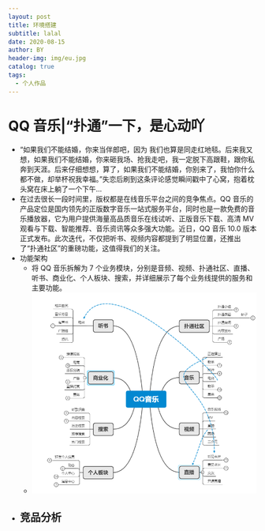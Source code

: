 ```yaml
---
layout: post
title: 环境搭建
subtitle: lalal
date: 2020-08-15
author: BY
header-img: img/eu.jpg
catalog: true
tags:
  - 个人作品
---
```


# QQ 音乐|“扑通”一下，是心动吖

- “如果我们不能结婚，你来当伴郎吧，因为 我们也算是同走红地毯。后来我又想，如果我们不能结婚，你来砸我场、抢我走吧，我一定脱下高跟鞋，跟你私奔到天涯。后来仔细想想，算了，如果我们不能结婚，你别来了，我怕你什么都不做，却举杯祝我幸福。”失恋后刷到这条评论感觉瞬间戳中了心窝，抱着枕头窝在床上躺了一个下午...
- 在过去很长一段时间里，版权都是在线音乐平台之间的竞争焦点。QQ 音乐的产品定位是国内领先的正版数字音乐一站式服务平台，同时也是一款免费的音乐播放器，它为用户提供海量高品质音乐在线试听、正版音乐下载、高清 MV 观看与下载、智能推荐、音乐资讯等众多强大功能。近日，QQ 音乐 10.0 版本正式发布。此次迭代，不仅把听书、视频内容都提到了明显位置，还推出了“扑通社区”的重磅功能，这值得我们的关注。
- 功能架构
  - 将 QQ 音乐拆解为 7 个业务模块，分别是音频、视频、扑通社区、直播、听书、商业化、个人板块、搜索，并详细展示了每个业务线提供的服务和主要功能。
  - ![QQ音乐功能拆解图](img\qqmusic.png)
- 竞品分析
  -
